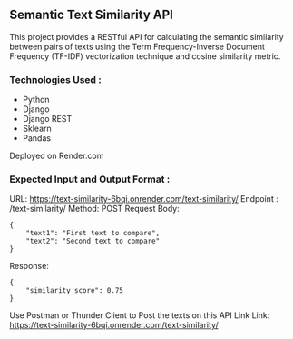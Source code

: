 ## Semantic Text Similarity API
This project provides a RESTful API for calculating the semantic similarity between pairs of texts using the Term Frequency-Inverse Document Frequency (TF-IDF) vectorization technique and cosine similarity metric.

### Technologies Used : 
  - Python
  - Django
  - Django REST
  - Sklearn
  - Pandas

Deployed on Render.com 

### Expected Input and Output Format :

URL: https://text-similarity-6bqi.onrender.com/text-similarity/
Endpoint : /text-similarity/
Method: POST
Request Body:
```
{
    "text1": "First text to compare",
    "text2": "Second text to compare"
}
```
Response:
```
{
    "similarity_score": 0.75
}
```

Use Postman or Thunder Client to Post the texts on this API Link 
Link: https://text-similarity-6bqi.onrender.com/text-similarity/

